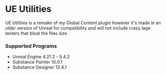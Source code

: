 # UE Utilities
UE Utilities is a remake of my Global Content plugin however it's made in an older version of Unreal for compatibility and will not include crazy lage texters that bloat the files size
### Supported Programs
- Unreal Engine 4.21.2 - 5.4.2
- Substance Painter 10.0.1
- Substance Designer 12.4.1
